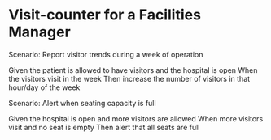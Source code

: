 # Visit-counter for a Facilities Manager

Scenario: Report visitor trends during a week of operation

  Given the patient is allowed to have visitors and the hospital is open
  When the visitors visit in the week
  Then increase the number of visitors in that hour/day of the week

Scenario: Alert when seating capacity is full

  Given the hospital is open and more visitors are allowed
  When more visitors visit and no seat is empty
  Then alert that all seats are full
